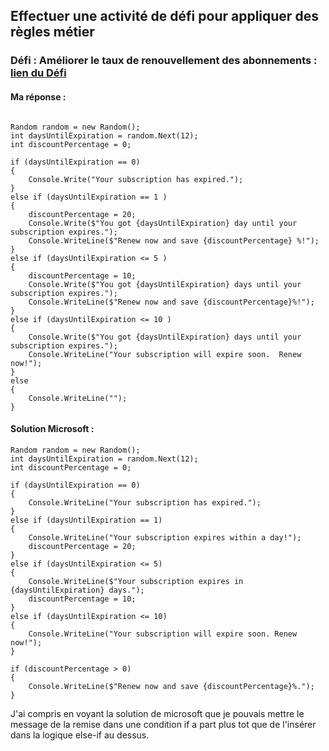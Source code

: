 ## Effectuer une activité de défi pour appliquer des règles métier

### Défi : Améliorer le taux de renouvellement des abonnements : [lien du Défi](https://learn.microsoft.com/fr-fr/training/modules/csharp-if-elseif-else/4-challenge)

#### Ma réponse :
```

Random random = new Random();
int daysUntilExpiration = random.Next(12);
int discountPercentage = 0;

if (daysUntilExpiration == 0)
{
    Console.Write("Your subscription has expired.");
}
else if (daysUntilExpiration == 1 )
{
    discountPercentage = 20;
    Console.Write($"You got {daysUntilExpiration} day until your subscription expires.");
    Console.WriteLine($"Renew now and save {discountPercentage} %!");
}
else if (daysUntilExpiration <= 5 )
{
    discountPercentage = 10;
    Console.Write($"You got {daysUntilExpiration} days until your subscription expires.");
    Console.WriteLine($"Renew now and save {discountPercentage}%!");
}
else if (daysUntilExpiration <= 10 )
{
    Console.Write($"You got {daysUntilExpiration} days until your subscription expires.");
    Console.WriteLine("Your subscription will expire soon.  Renew now!");
}
else
{
    Console.WriteLine("");
}
```

#### Solution Microsoft :
```
Random random = new Random();
int daysUntilExpiration = random.Next(12);
int discountPercentage = 0;

if (daysUntilExpiration == 0)
{
    Console.WriteLine("Your subscription has expired.");
}
else if (daysUntilExpiration == 1)
{
    Console.WriteLine("Your subscription expires within a day!");
    discountPercentage = 20;
}
else if (daysUntilExpiration <= 5)
{
    Console.WriteLine($"Your subscription expires in {daysUntilExpiration} days.");
    discountPercentage = 10;
}
else if (daysUntilExpiration <= 10)
{
    Console.WriteLine("Your subscription will expire soon. Renew now!");
}

if (discountPercentage > 0)
{
    Console.WriteLine($"Renew now and save {discountPercentage}%.");
}
```

J'ai compris en voyant la solution de microsoft que je pouvais mettre le message de la remise dans une condition if a part plus tot que de l'insérer dans la logique else-if au dessus.